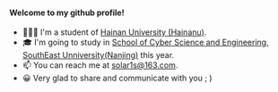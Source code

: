 #### Welcome to my github profile!

- 👨🏻‍🎓 I'm a student of [Hainan University (Hainanu)](https://ha.hainanu.edu.cn/home2020/).
- 🎓 I'm going to study  in [School of Cyber Science and Engineering, SouthEast Unniversity(Nanjing)](https://www.seu.edu.cn/) this year.
- 📫 You can reach me at [solar1s@163.com](mailto:solar1s@163.com).
- 😀 Very glad to share and communicate with you ; )


<!--
**chenzongyao200127/chenzongyao200127** is a ✨ _special_ ✨ repository because its `README.md` (this file) appears on your GitHub profile.

Here are some ideas to get you started:

- 🔭 I’m currently working on ...
- 🌱 I’m currently learning ...
- 👯 I’m looking to collaborate on ...
- 🤔 I’m looking for help with ...
- 💬 Ask me about ...
- 📫 How to reach me: ...
- 😄 Pronouns: ...
- ⚡ Fun fact: ...
-->
